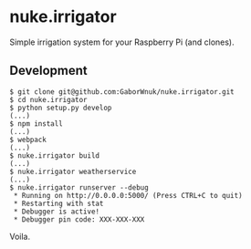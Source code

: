 # nuke.irrigator
Simple irrigation system for your Raspberry Pi (and clones).

## Development
```
$ git clone git@github.com:GaborWnuk/nuke.irrigator.git
$ cd nuke.irrigator
$ python setup.py develop
(...)
$ npm install
(...)
$ webpack
(...)
$ nuke.irrigator build
(...)
$ nuke.irrigator weatherservice
(...)
$ nuke.irrigator runserver --debug
 * Running on http://0.0.0.0:5000/ (Press CTRL+C to quit)
 * Restarting with stat
 * Debugger is active!
 * Debugger pin code: XXX-XXX-XXX
```

Voila.
